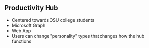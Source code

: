 ## Productivity Hub 

* Centered towards OSU college students
* Microsoft Graph
* Web App
* Users can change "personality" types that changes how the hub functions



